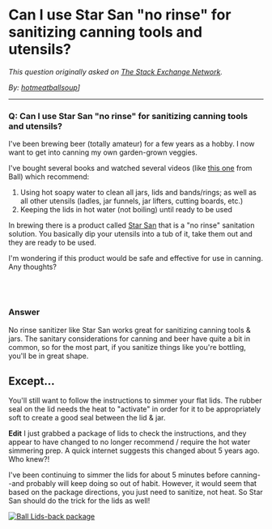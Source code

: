 # Can I use Star San "no rinse" for sanitizing canning tools and utensils?

_This question originally asked on [The Stack Exchange Network](https://dba.stackexchange.com/q/110031)._

_By: [hotmeatballsoup](https://dba.stackexchange.com/u/73447)]_
<br><hr>
### Q: Can I use Star San "no rinse" for sanitizing canning tools and utensils?
<p>I've been brewing beer (totally amateur) for a few years as a hobby. I now want to get into canning my own garden-grown veggies.</p>
<p>I've bought several books and watched several videos (like <a href="https://www.youtube.com/watch?v=uMUFIkg39oM" rel="nofollow noreferrer">this one</a> from Ball) which recommend:</p>
<ol>
<li>Using hot soapy water to clean all jars, lids and bands/rings; as well as all other utensils (ladles, jar funnels, jar lifters, cutting boards, etc.)</li>
<li>Keeping the lids in hot water (not boiling) until ready to be used</li>
</ol>
<p>In brewing there is a product called <a href="https://www.northernbrewer.com/products/star-san" rel="nofollow noreferrer">Star San</a> that is a &quot;no rinse&quot; sanitation solution. You basically dip your utensils into a tub of it, take them out and they are ready to be used.</p>
<p>I'm wondering if this product would be safe and effective for use in canning. Any thoughts?</p>

<br><br>
### Answer 
<p>No rinse sanitizer like Star San works great for sanitizing canning tools &amp; jars. The sanitary considerations for canning and beer have quite a bit in common, so for the most part, if you sanitize things like you're bottling, you'll be in great shape.</p>
<h2>Except...</h2>
<p>You'll still want to follow the instructions to simmer your flat lids. The rubber seal on the lid needs the heat to &quot;activate&quot; in order for it to be appropriately soft to create a good seal between the lid &amp; jar.</p>
<p><strong>Edit</strong>
I just grabbed a package of lids to check the instructions, and they appear to have changed to no longer recommend / require the hot water simmering prep. A quick internet suggests this changed about 5 years ago. Who knew?!</p>
<p>I've been  continuing to simmer the lids for about 5 minutes before canning--and probably will keep doing so out of habit. However, it would seem that based on the package directions, you just need to sanitize, not heat. So Star San should do the trick for the lids as well!</p>
<p><a href="https://i.sstatic.net/QJ2j9.jpg" rel="nofollow noreferrer"><img src="https://i.sstatic.net/QJ2j9.jpg" alt="Ball Lids-back package" /></a></p>


